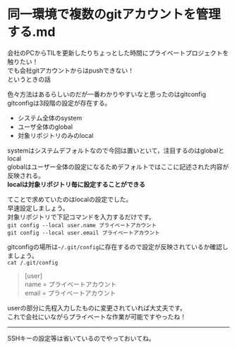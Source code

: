# 同一環境で複数のgitアカウントを管理する.md
会社のPCからTILを更新したりちょっとした時間にプライベートプロジェクトを触りたい！  
でも会社gitアカウントからはpushできない！  
というときの話  
  
色々方法はあるらしいのだが一番わかりやすいなと思ったのはgitconfig  
gitconfigは3段階の設定が存在する。  
* システム全体のsystem  
* ユーザ全体のglobal  
* 対象リポジトリのみのlocal  
  
systemはシステムデフォルトなので今回は置いといて，注目するのはglobalとlocal  
globalはユーザー全体の設定になるためデフォルトではここに記述された内容が反映される。  
**localは対象リポジトリ毎に設定することができる**  
  
てことで求めていたのはlocalの設定でした。  
早速設定しましょう。  
対象リポジトリで下記コマンドを入力するだけです。  
`git config --local user.name プライベートアカウント`  
`git config --local user.email プライベートアカウント`  
  
gitconfigの場所は`~/.git/config`に存在するので設定が反映されているか確認しましょう。  
`cat /.git/config`  
  
> [user]  
> 	name = プライベートアカウント  
>	email = プライベートアカウント  
  
userの部分に先程入力したものに変更されていれば大丈夫です。  
これで会社にいながらプライベートな作業が可能ですやったね！  
  
---
SSHキーの設定等は省いているのでやっておいてね。  

